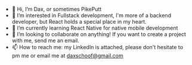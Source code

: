 - 👋 Hi, I’m Dax, or sometimes PikePutt
- 👀 I’m interested in Fullstack development, I'm more of a backend developer, but React holds a special place in my heart.
- 🌱 I’m currently learning React Native for native mobile development
- 💞️ I’m looking to collaborate on anything! If you want to create a project with me, send me an email.
- 📫 How to reach me: my LinkedIn is attached, please don't hesitate to pm me or email me at daxschoof@gmail.com
